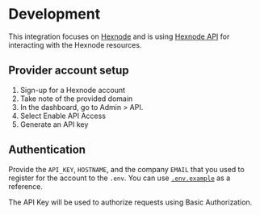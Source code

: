 # Development

This integration focuses on [Hexnode](https://www.hexnode.com/) and is using
[Hexnode API](https://www.hexnode.com/mobile-device-management/developers/) for
interacting with the Hexnode resources.

## Provider account setup

1. Sign-up for a Hexnode account
2. Take note of the provided domain
3. In the dashboard, go to Admin > API.
4. Select Enable API Access
5. Generate an API key

## Authentication

Provide the `API_KEY`, `HOSTNAME`, and the company `EMAIL` that you used to
register for the account to the `.env`. You can use
[`.env.example`](../.env.example) as a reference.

The API Key will be used to authorize requests using Basic Authorization.
